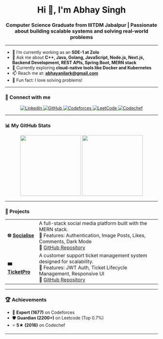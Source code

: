 <h1 align="center">Hi 👋, I'm Abhay Singh</h1>
<h3 align="center">Computer Science Graduate from IIITDM Jabalpur | Passionate about building scalable systems and solving real-world problems</h3>

---

- 🔭 I’m currently working as an **SDE-1 at Zolo**
- 💬 Ask me about **C++, Java, Golang, JavaScript, Node.js, Next.js, Backend Development, REST APIs, Spring Boot, MERN stack**
- 🌱 Currently exploring **cloud-native tools like Docker and Kubernetes**
- 📫 Reach me at: **abhayanilark@gmail.com**
- 🧠 Fun fact: I love solving problems!

---

### 🔗 Connect with me

<p align="center">
  <a href="https://www.linkedin.com/in/abhay-singh-b825a1221/" target="_blank">
    <img src="https://img.shields.io/badge/LinkedIn-%230077B5.svg?style=for-the-badge&logo=linkedin&logoColor=white" alt="LinkedIn"/>
  </a>
  <a href="https://github.com/AnilarK" target="_blank">
    <img src="https://img.shields.io/badge/GitHub-%2312100E.svg?style=for-the-badge&logo=github&logoColor=white" alt="GitHub"/>
  </a>
  <a href="https://codeforces.com/profile/AbhayAnilark" target="_blank">
    <img src="https://img.shields.io/badge/Codeforces-%23EE8208.svg?style=for-the-badge&logo=codeforces&logoColor=white" alt="Codeforces"/>
  </a>
  <a href="https://leetcode.com/AbhayAnilark/" target="_blank">
    <img src="https://img.shields.io/badge/LeetCode-%23FFA116.svg?style=for-the-badge&logo=leetcode&logoColor=black" alt="LeetCode"/>
  </a>
  <a href="https://www.codechef.com/users/anilark" target="_blank">
    <img src="https://img.shields.io/badge/Codechef-%235A4F46.svg?style=for-the-badge&logo=codechef&logoColor=white" alt="Codechef"/>
  </a>
</p>

---

### 📊 My GitHub Stats

<div align="center">
  <img src="https://github-readme-stats.vercel.app/api?username=AnilarK&show_icons=true&theme=react&rank_icon=percentile" height="200"/>
  <img src="https://github-readme-stats.vercel.app/api/top-langs/?username=AnilarK&layout=compact&theme=react" height="200"/>
</div>

---

### 💼 Projects

<table>
  <tr>
    <td><b>🌐 <a href="https://socialize-iota.vercel.app" target="_blank">Socialise</a></b></td>
    <td>
      A full-stack social media platform built with the MERN stack.<br/>
      🔹 Features: Authentication, Image Posts, Likes, Comments, Dark Mode<br/>
      🔗 <a href="https://github.com/AnilarK/Socialise" target="_blank">GitHub Repository</a>
    </td>
  </tr>
  <tr>
    <td><b>🎟️ <a href="https://ticket-pro.onrender.com" target="_blank">TicketPro</a></b></td>
    <td>
      A customer support ticket management system designed for scalability.<br/>
      🔹 Features: JWT Auth, Ticket Lifecycle Management, Responsive UI<br/>
      🔗 <a href="https://github.com/AnilarK/ticket_pro" target="_blank">GitHub Repository</a>
    </td>
  </tr>
</table>

---

### 🏆 Achievements

- 🏅 **Expert (1677)** on Codeforces  
- 🛡️ **Guardian (2200+)** on Leetcode (Top 0.7%)  
- ⭐ **5★ (2016)** on Codechef  

---
